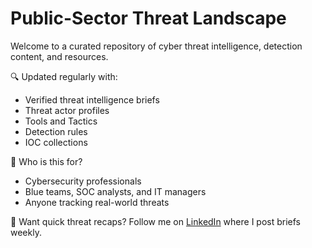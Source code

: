 # Public-Sector Threat Landscape

Welcome to a curated repository of cyber threat intelligence, detection content, and resources.

🔍 Updated regularly with:
- Verified threat intelligence briefs
- Threat actor profiles
- Tools and Tactics
- Detection rules
- IOC collections

📣 Who is this for?
- Cybersecurity professionals
- Blue teams, SOC analysts, and IT managers
- Anyone tracking real-world threats

🧠 Want quick threat recaps? Follow me on [LinkedIn](https://www.linkedin.com/in/pooja-plavilla/) where I post briefs weekly.

